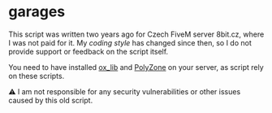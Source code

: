 # garages

This script was written two years ago for Czech FiveM server 8bit.cz, where I was not paid for it. My _coding style_ has changed since then, so I do not provide support or feedback on the script itself.

You need to have installed [ox_lib](https://github.com/overextended/ox_lib) and [PolyZone](https://github.com/itismaku/polyzone) on your server, as script rely on these scripts.

⚠️ I am not responsible for any security vulnerabilities or other issues caused by this old script.
